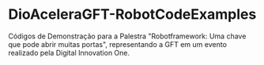 # DioAceleraGFT-RobotCodeExamples
Códigos de Demonstração para a Palestra "Robotframework: Uma chave que pode abrir muitas portas", representando a GFT em um evento realizado pela Digital Innovation One.
